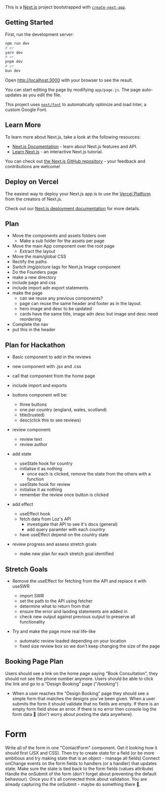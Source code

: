This is a [Next.js](https://nextjs.org/) project bootstrapped with [`create-next-app`](https://github.com/vercel/next.js/tree/canary/packages/create-next-app).

## Getting Started

First, run the development server:

```bash
npm run dev
# or
yarn dev
# or
pnpm dev
# or
bun dev
```

Open [http://localhost:3000](http://localhost:3000) with your browser to see the result.

You can start editing the page by modifying `app/page.js`. The page auto-updates as you edit the file.

This project uses [`next/font`](https://nextjs.org/docs/basic-features/font-optimization) to automatically optimize and load Inter, a custom Google Font.

## Learn More

To learn more about Next.js, take a look at the following resources:

- [Next.js Documentation](https://nextjs.org/docs) - learn about Next.js features and API.
- [Learn Next.js](https://nextjs.org/learn) - an interactive Next.js tutorial.

You can check out [the Next.js GitHub repository](https://github.com/vercel/next.js/) - your feedback and contributions are welcome!

## Deploy on Vercel

The easiest way to deploy your Next.js app is to use the [Vercel Platform](https://vercel.com/new?utm_medium=default-template&filter=next.js&utm_source=create-next-app&utm_campaign=create-next-app-readme) from the creators of Next.js.

Check out our [Next.js deployment documentation](https://nextjs.org/docs/deployment) for more details.

## Plan

- Move the components and assets folders over
  - Make a sub folder for the assets per page
- Move the main App component over the root page
  - Extract the layout
- Move the main/global CSS
- Rectify the paths
- Switch img/picture tags for Next.js Image component
- Do the Founders page
- make a new directory
- include page and css
- include import adn export statements
- make the page
  - can we reuse any previous components?
  - page can reuse the same header and footer as in the layout.
  - hero image and desc to be updated
  - cards have the same title, image adn desc but image and desc need reordering
- Complete the nav
- put this in the header

## Plan for Hackathon

- Basic component to add in the reviews
- new component with .jsx and .css
- call that component from the home page
- include import and exports
- buttons component will be:
  - three buttons
  - one per country (england, wales, scotland)
  - title(trusted)
  - desc(click this to see reviews)
- review component:
  - review text
  - review author

- add state

  - useState hook for country
  - initialise it as nothing
    - once each is clicked, remove the state from the others with a function
  - useState hook for review
  - initialise it as nothing
  - remember the review once button is clicked

- add effect

  - useEffect hook
  - fetch data from Loz's API
    - investigate that API to see it's docs (general)
    - add query paramter with each country
  - have useEffect depend on the country state

- review progress and assess stretch goals
  - make new plan for each stretch goal identified

## Stretch Goals

- Remove the useEffect for fetching from the API and replace it with useSWR

  - import SWR
  - set the path to the API using fetcher
  - determine what to return from that
  - ensure the error and laoding statements are added in
  - check new output against previous output to preserve all functionality

- Try and make the page more real life-like
  - automatic review loaded depending on your location
  - fixed size review box so we don't keep changing the size of the page


## Booking Page Plan

Users should see a link on the home page saying "Book Consultation", they should not see the phone number anymore.
Users should be able to click the link and go to a "Design Booking" page ("/booking")
- When a user reaches the "Design Booking" page they should see a simple form that matches the designs you've been given.
When a user submits the form it should validate that no fields are empty. 
If there is an empty form field show an error.
If there is no error then console log the form data 🙂 (don't worry about posting the data anywhere).

# Form

Write all of the form in one "ContactForm" component.
Get it looking how it should first (JSX and CSS).
Then try to create state for a field (or be more ambitious and try making state that is an object - manage all fields)
Connect onChange events on the form fields to handlers (or a handler) that updates state.
Make sure the state is tied back to the form fields (values attribute)
Handle the onSubmit of the form (don't forget about preventing the default behaviour). 
Once you it's all connected think about validation. You are already capturing the the onSubmit - maybe do something there 🙂.